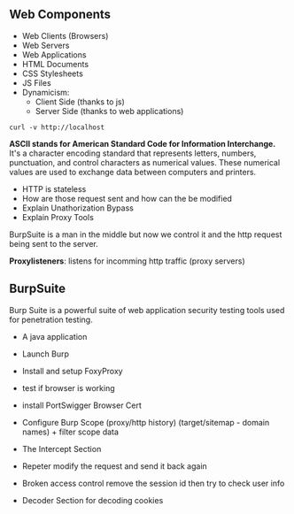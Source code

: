 
## Web Components

- Web Clients (Browsers)
- Web Servers
- Web Applications
- HTML Documents
- CSS Stylesheets
- JS Files
- Dynamicism:
	- Client Side (thanks to js)
	- Server Side (thanks to web applications)



```
curl -v http://localhost
```


**ASCII stands for American Standard Code for Information Interchange.** It's a character encoding standard that represents letters, numbers, punctuation, and control characters as numerical values. These numerical values are used to exchange data between computers and printers. 


- HTTP is stateless
- How are those request sent and how can the be modified
- Explain Unathorization Bypass
- Explain Proxy Tools

BurpSuite is a man in the middle but now we control it and the http request being sent to the server.

**Proxylisteners**: listens for incomming http traffic (proxy servers)

## BurpSuite

Burp Suite is a powerful suite of web application security testing tools used for penetration testing.

- A java application

- Launch Burp
- Install and setup FoxyProxy 
- test if browser is working
- install PortSwigger Browser Cert
- Configure Burp Scope (proxy/http history) (target/sitemap - domain names) + filter scope data
- The Intercept Section
- Repeter modify the request and send it back again
- Broken access control remove the session id then try to check user info
- Decoder Section for decoding cookies